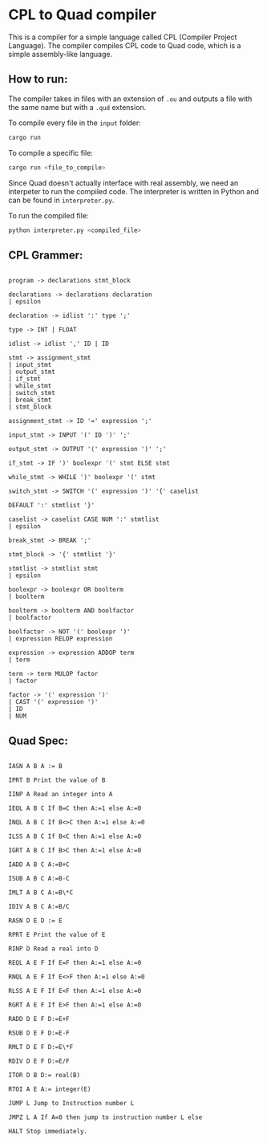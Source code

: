 # CPL to Quad compiler

This is a compiler for a simple language called CPL (Compiler Project Language).
The compiler compiles CPL code to Quad code, which is a simple assembly-like language.

## How to run:

The compiler takes in files with an extension of `.ou` and outputs a file with the same name but with a `.qud` extension.

To compile every file in the `input` folder:

```bash
cargo run
```

To compile a specific file:

```bash
cargo run <file_to_compile>
```

Since Quad doesn't actually interface with real assembly, we need an interpeter to run the compiled code. The interpreter is written in Python and can be found in `interpreter.py`.

To run the compiled file:

```bash
python interpreter.py <compiled_file>
```

## CPL Grammer:

```

program -> declarations stmt_block

declarations -> declarations declaration
| epsilon

declaration -> idlist ':' type ';'

type -> INT | FLOAT

idlist -> idlist ',' ID | ID

stmt -> assignment_stmt
| input_stmt
| output_stmt
| if_stmt
| while_stmt
| switch_stmt
| break_stmt
| stmt_block

assignment_stmt -> ID '=' expression ';'

input_stmt -> INPUT '(' ID ')' ';'

output_stmt -> OUTPUT '(' expression ')' ';'

if_stmt -> IF ')' boolexpr '(' stmt ELSE stmt

while_stmt -> WHILE ')' boolexpr '(' stmt

switch_stmt -> SWITCH '(' expression ')' '{' caselist

DEFAULT ':' stmtlist '}'

caselist -> caselist CASE NUM ':' stmtlist
| epsilon

break_stmt -> BREAK ';'

stmt_block -> '{' stmtlist '}'

stmtlist -> stmtlist stmt
| epsilon

boolexpr -> boolexpr OR boolterm
| boolterm

boolterm -> boolterm AND boolfactor
| boolfactor

boolfactor -> NOT '(' boolexpr ')'
| expression RELOP expression

expression -> expression ADDOP term
| term

term -> term MULOP factor
| factor

factor -> '(' expression ')'
| CAST '(' expression ')'
| ID
| NUM

```

## Quad Spec:

```

IASN A B A := B

IPRT B Print the value of B

IINP A Read an integer into A

IEQL A B C If B=C then A:=1 else A:=0

INQL A B C If B<>C then A:=1 else A:=0

ILSS A B C If B<C then A:=1 else A:=0

IGRT A B C If B>C then A:=1 else A:=0

IADD A B C A:=B+C

ISUB A B C A:=B-C

IMLT A B C A:=B\*C

IDIV A B C A:=B/C

RASN D E D := E

RPRT E Print the value of E

RINP D Read a real into D

REQL A E F If E=F then A:=1 else A:=0

RNQL A E F If E<>F then A:=1 else A:=0

RLSS A E F If E<F then A:=1 else A:=0

RGRT A E F If E>F then A:=1 else A:=0

RADD D E F D:=E+F

RSUB D E F D:=E-F

RMLT D E F D:=E\*F

RDIV D E F D:=E/F

ITOR D B D:= real(B)

RTOI A E A:= integer(E)

JUMP L Jump to Instruction number L

JMPZ L A If A=0 then jump to instruction number L else

HALT Stop immediately.

```
